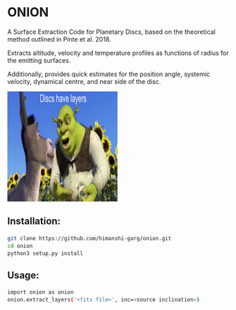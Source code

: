 # ONION
A Surface Extraction Code for Planetary Discs, based on the theoretical method outlined in Pinte et al. 2018.  

Extracts altitude, velocity and temperature profiles as functions of radius for the emitting surfaces.  

Additionally, provides quick estimates for the position angle, systemic velocity, dynamical centre, and near side of the disc.

<img src="https://github.com/himanshi-garg/onion/blob/main/supplementary/shrek.jpg" width="250" height="250">

## Installation:
```bash
git clone https://github.com/himanshi-garg/onion.git
cd onion
python3 setup.py install
```

## Usage:
```bash
import onion as onion
onion.extract_layers('<fits file>', inc=<source inclination>)
```
